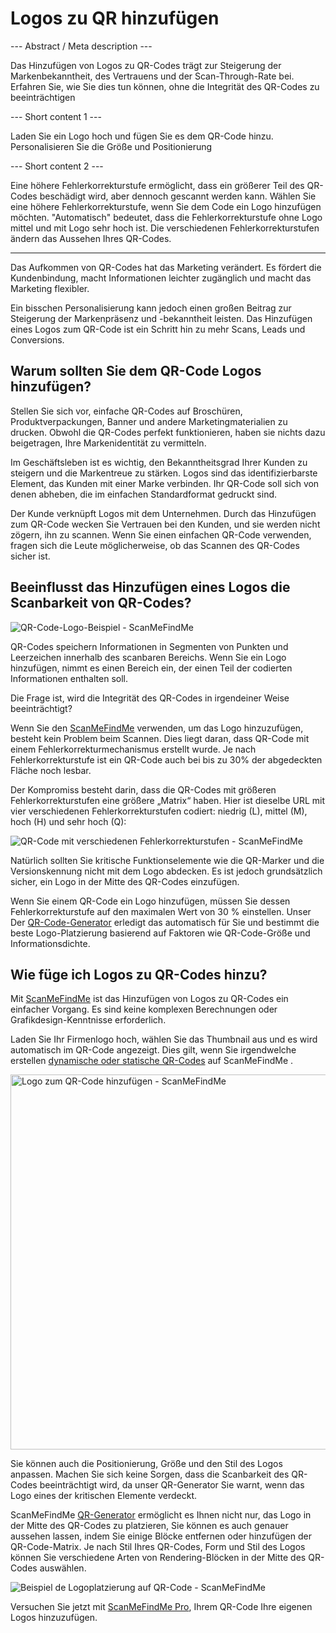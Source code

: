 <h1>Logos zu QR hinzufügen</h1>

--- Abstract / Meta description ---

Das Hinzufügen von Logos zu QR-Codes trägt zur Steigerung der Markenbekanntheit, des Vertrauens und der Scan-Through-Rate bei. Erfahren Sie, wie Sie dies tun können, ohne die Integrität des QR-Codes zu beeinträchtigen

--- Short content 1 ---

Laden Sie ein Logo hoch und fügen Sie es dem QR-Code hinzu. Personalisieren Sie die Größe und Positionierung

--- Short content 2 ---

Eine höhere Fehlerkorrekturstufe ermöglicht, dass ein größerer Teil des QR-Codes beschädigt wird, aber dennoch gescannt werden kann. Wählen Sie eine höhere Fehlerkorrekturstufe, wenn Sie dem Code ein Logo hinzufügen möchten. "Automatisch" bedeutet, dass die Fehlerkorrekturstufe ohne Logo mittel und mit Logo sehr hoch ist. Die verschiedenen Fehlerkorrekturstufen ändern das Aussehen Ihres QR-Codes.

----------

<p>Das Aufkommen von QR-Codes hat das Marketing verändert. Es fördert die Kundenbindung, macht Informationen leichter zugänglich und macht das Marketing flexibler.</p>

<p>Ein bisschen Personalisierung kann jedoch einen großen Beitrag zur Steigerung der Markenpräsenz und -bekanntheit leisten. Das Hinzufügen eines Logos zum QR-Code ist ein Schritt hin zu mehr Scans, Leads und Conversions.</p>
<h2>Warum sollten Sie dem QR-Code Logos hinzufügen?</h2>
<p>Stellen Sie sich vor, einfache QR-Codes auf Broschüren, Produktverpackungen, Banner und andere Marketingmaterialien zu drucken. Obwohl die QR-Codes perfekt funktionieren, haben sie nichts dazu beigetragen, Ihre Markenidentität zu vermitteln.</p>

<p>Im Geschäftsleben ist es wichtig, den Bekanntheitsgrad Ihrer Kunden zu steigern und die Markentreue zu stärken. Logos sind das identifizierbarste Element, das Kunden mit einer Marke verbinden. Ihr QR-Code soll sich von denen abheben, die im einfachen Standardformat gedruckt sind.</p>

<p>Der Kunde verknüpft Logos mit dem Unternehmen. Durch das Hinzufügen zum QR-Code wecken Sie Vertrauen bei den Kunden, und sie werden nicht zögern, ihn zu scannen. Wenn Sie einen einfachen QR-Code verwenden, fragen sich die Leute möglicherweise, ob das Scannen des QR-Codes sicher ist.</p>

<h2>Beeinflusst das Hinzufügen eines Logos die Scanbarkeit von QR-Codes?</h2>

<p class="imageholder"><img src="https://media.scanmefindme.com/blog/about_logos/files/img 1 - qr code with logo.png" alt="QR-Code-Logo-Beispiel - ScanMeFindMe"></p>

<p>QR-Codes speichern Informationen in Segmenten von Punkten und Leerzeichen innerhalb des scanbaren Bereichs. Wenn Sie ein Logo hinzufügen, nimmt es einen Bereich ein, der einen Teil der codierten Informationen enthalten soll.</p>

<p>Die Frage ist, wird die Integrität des QR-Codes in irgendeiner Weise beeinträchtigt?</p>

<p>Wenn Sie den <a href="#static:url" title="QR-Code-Generator ScanMeFindMe">ScanMeFindMe</a> verwenden, um das Logo hinzuzufügen, besteht kein Problem beim Scannen. Dies liegt daran, dass QR-Code mit einem Fehlerkorrekturmechanismus erstellt wurde. Je nach Fehlerkorrekturstufe ist ein QR-Code auch bei bis zu 30% der abgedeckten Fläche noch lesbar.</p>

<p>Der Kompromiss besteht darin, dass die QR-Codes mit größeren Fehlerkorrekturstufen eine größere „Matrix“ haben. Hier ist dieselbe URL mit vier verschiedenen Fehlerkorrekturstufen codiert: niedrig (L), mittel (M), hoch (H) und sehr hoch (Q):</p>

<p class="imageholder">
    <img src="https://media.scanmefindme.com/blog/about_logos/files/img 2 - diff matrix.png" alt="QR-Code mit verschiedenen Fehlerkorrekturstufen - ScanMeFindMe">
</p>

<p>Natürlich sollten Sie kritische Funktionselemente wie die QR-Marker und die Versionskennung nicht mit dem Logo abdecken. Es ist jedoch grundsätzlich sicher, ein Logo in der Mitte des QR-Codes einzufügen.</p>

<p>Wenn Sie einem QR-Code ein Logo hinzufügen, müssen Sie dessen Fehlerkorrekturstufe auf den maximalen Wert von 30 % einstellen. Unser
    Der <a href="#static:url">QR-Code-Generator</a> erledigt das automatisch für Sie und bestimmt die beste Logo-Platzierung basierend auf Faktoren wie QR-Code-Größe und Informationsdichte.</p>

<h2>Wie füge ich Logos zu QR-Codes hinzu?</h2>

<p>Mit <a href="#static:url" title="Logos zu QR-Codes hinzufügen">ScanMeFindMe</a> ist das Hinzufügen von Logos zu QR-Codes ein einfacher Vorgang. Es sind keine komplexen Berechnungen oder Grafikdesign-Kenntnisse erforderlich.</p>

<p>Laden Sie Ihr Firmenlogo hoch, wählen Sie das Thumbnail aus und es wird automatisch im QR-Code angezeigt. Dies gilt, wenn Sie irgendwelche erstellen
    <a href="#about:product">dynamische oder statische QR-Codes</a> auf ScanMeFindMe .</p>

<p class="imageholder"><img src="https://media.scanmefindme.com/blog/about_logos/files/img 3 - adding logo.png" width="600" alt="Logo zum QR-Code hinzufügen - ScanMeFindMe"></p>

<p>Sie können auch die Positionierung, Größe und den Stil des Logos anpassen. Machen Sie sich keine Sorgen, dass die Scanbarkeit des QR-Codes beeinträchtigt wird, da unser QR-Generator Sie warnt, wenn das Logo eines der kritischen Elemente verdeckt.</p>

<p>ScanMeFindMe <a href="#static:url">QR-Generator</a> ermöglicht es Ihnen nicht nur, das Logo in der Mitte des QR-Codes zu platzieren, Sie können es auch genauer aussehen lassen, indem Sie einige Blöcke entfernen oder hinzufügen der QR-Code-Matrix. Je nach Stil Ihres QR-Codes, Form und Stil des Logos können Sie verschiedene Arten von Rendering-Blöcken in der Mitte des QR-Codes auswählen.</p>

<p class="imageholder">
    <img src="https://media.scanmefindme.com/blog/about_logos/files/img 4 - center of qr.png" alt="Beispiel de Logoplatzierung auf QR-Code - ScanMeFindMe">
</p>

<p>Versuchen Sie jetzt mit <a href="#pro">ScanMeFindMe Pro</a>, Ihrem QR-Code Ihre eigenen Logos hinzuzufügen.</p>